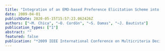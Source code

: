 ```yaml
---
title: "Integration of an EMO-based Preference Elicitation Scheme into a Multi-objective ACO Algorithm for Time and Space Assembly Line Balancing"
date: 2009-04-01
publishDate: 2020-05-15T15:57:23.062426Z
authors: ["~M. Chica", "~O. Cordón", "~S. Damas", "~J. Bautista"]
publication_types: ["1"]
abstract: ""
featured: false
publication: "*2009 IEEE International Conference on Multicriteria Decision Making (IEEE MCDM 2009)*"
---
```


